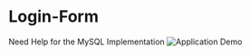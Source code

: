 # Login-Form
Need Help for the MySQL Implementation
![Application Demo](https://i.gyazo.com/47578b7ad9ba921cf387ac221db1ef06.png)
